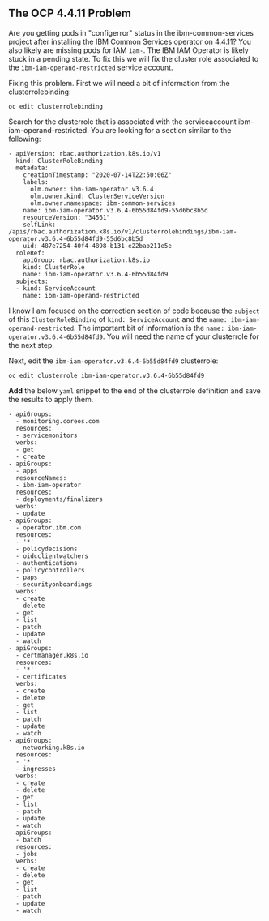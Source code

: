 ## The OCP 4.4.11 Problem

Are you getting pods in "configerror" status in the ibm-common-services project after installing the IBM Common Services operator on 4.4.11?  You also likely are missing pods for IAM `iam-`.  The IBM IAM Operator is likely stuck in a pending state.  To fix this we will fix the cluster role associated to the `ibm-iam-operand-restricted` service account.

Fixing this problem.  First we will need a bit of information from the clusterrolebinding:

```oc edit clusterrolebinding```

Search for the clusterrole that is associated with the serviceaccount ibm-iam-operand-restricted.  You are looking for a section similar to the following:

```
- apiVersion: rbac.authorization.k8s.io/v1
  kind: ClusterRoleBinding
  metadata:
    creationTimestamp: "2020-07-14T22:50:06Z"
    labels:
      olm.owner: ibm-iam-operator.v3.6.4
      olm.owner.kind: ClusterServiceVersion
      olm.owner.namespace: ibm-common-services
    name: ibm-iam-operator.v3.6.4-6b55d84fd9-55d6bc8b5d
    resourceVersion: "34561"
    selfLink: /apis/rbac.authorization.k8s.io/v1/clusterrolebindings/ibm-iam-operator.v3.6.4-6b55d84fd9-55d6bc8b5d
    uid: 487e7254-40f4-4898-b131-e22bab211e5e
  roleRef:
    apiGroup: rbac.authorization.k8s.io
    kind: ClusterRole
    name: ibm-iam-operator.v3.6.4-6b55d84fd9
  subjects:
  - kind: ServiceAccount
    name: ibm-iam-operand-restricted
```

I know I am focused on the correction section of code because the `subject` of this `ClusterRoleBinding` of `kind: ServiceAccount` and the `name: ibm-iam-operand-restricted`.  The important bit of information is the `name: ibm-iam-operator.v3.6.4-6b55d84fd9`.  You will need the name of your clusterrole for the next step.

Next, edit the `ibm-iam-operator.v3.6.4-6b55d84fd9` clusterrole:

```oc edit clusterrole ibm-iam-operator.v3.6.4-6b55d84fd9```

**Add** the below `yaml` snippet to the end of the clusterrole definition and save the results to apply them.

```
- apiGroups:
  - monitoring.coreos.com
  resources:
  - servicemonitors
  verbs:
  - get
  - create
- apiGroups:
  - apps
  resourceNames:
  - ibm-iam-operator
  resources:
  - deployments/finalizers
  verbs:
  - update
- apiGroups:
  - operator.ibm.com
  resources:
  - '*'
  - policydecisions
  - oidcclientwatchers
  - authentications
  - policycontrollers
  - paps
  - securityonboardings
  verbs:
  - create
  - delete
  - get
  - list
  - patch
  - update
  - watch
- apiGroups:
  - certmanager.k8s.io
  resources:
  - '*'
  - certificates
  verbs:
  - create
  - delete
  - get
  - list
  - patch
  - update
  - watch
- apiGroups:
  - networking.k8s.io
  resources:
  - '*'
  - ingresses
  verbs:
  - create
  - delete
  - get
  - list
  - patch
  - update
  - watch
- apiGroups:
  - batch
  resources:
  - jobs
  verbs:
  - create
  - delete
  - get
  - list
  - patch
  - update
  - watch
```
